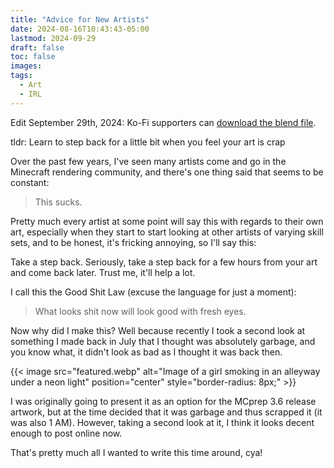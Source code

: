```yaml
---
title: "Advice for New Artists"
date: 2024-08-16T10:43:43-05:00
lastmod: 2024-09-29
draft: false
toc: false
images:
tags:
  - Art
  - IRL
---
```


Edit September 29th, 2024: Ko-Fi supporters can [download the blend file](https://ko-fi.com/s/4b8f0b8b27).

tldr: Learn to step back for a little bit when you feel your art is crap

Over the past few years, I've seen many artists come and go in the Minecraft
rendering community, and there's one thing said that seems to be constant:
> This sucks.

Pretty much every artist at some point will say this with regards to their own art,
especially when they start to start looking at other artists of varying skill sets,
and to be honest, it's fricking annoying, so I'll say this:

Take a step back. Seriously, take a step back for a few hours from your art and come
back later. Trust me, it'll help a lot.

I call this the Good Shit Law (excuse the language for just a moment):
> What looks shit now will look good with fresh eyes.

Now why did I make this? Well because recently I took a second look at something
I made back in July that I thought was absolutely garbage, and you know what, it
didn't look as bad as I thought it was back then.

{{< image src="featured.webp" alt="Image of a girl smoking in an alleyway under a neon light" position="center" style="border-radius: 8px;" >}}

I was originally going to present it as an option for the MCprep 3.6 release artwork,
but at the time decided that it was garbage and thus scrapped it (it was also 1 AM).
However, taking a second look at it, I think it looks decent enough to post online
now.

That's pretty much all I wanted to write this time around, cya!
